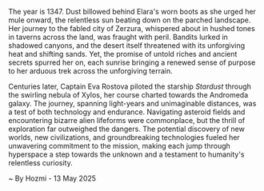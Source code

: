 
The year is 1347.  Dust billowed behind Elara's worn boots as she urged her mule onward, the relentless sun beating down on the parched landscape.  Her journey to the fabled city of Zerzura, whispered about in hushed tones in taverns across the land, was fraught with peril. Bandits lurked in shadowed canyons,  and the desert itself threatened with its unforgiving heat and shifting sands.  Yet, the promise of untold riches and ancient secrets spurred her on, each sunrise bringing a renewed sense of purpose to her arduous trek across the unforgiving terrain.


Centuries later,  Captain Eva Rostova piloted the starship *Stardust* through the swirling nebula of Xylos,  her course charted towards the Andromeda galaxy.  The journey, spanning light-years and unimaginable distances, was a test of both technology and endurance.  Navigating asteroid fields and encountering bizarre alien lifeforms were commonplace, but the thrill of exploration far outweighed the dangers. The potential discovery of new worlds, new civilizations, and groundbreaking technologies fueled her unwavering commitment to the mission, making each jump through hyperspace a step towards the unknown and a testament to humanity's relentless curiosity.

~ By Hozmi - 13 May 2025
